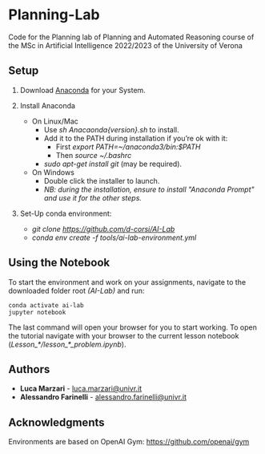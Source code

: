 # Planning-Lab
Code for the Planning lab of Planning and Automated Reasoning course of the MSc in Artificial Intelligence 2022/2023 of the University of Verona

## Setup 
1. Download [Anaconda](https://www.anaconda.com/distribution/#download-section) for your System.

2.  Install Anaconda
	- On Linux/Mac 
		- Use *sh Anacaonda{version}.sh* to install.
		- Add it to the PATH during installation if you’re ok with it:
			- First *export PATH=~/anaconda3/bin:$PATH*
			- Then *source ~/.bashrc*
		- *sudo apt-get install git* (may be required).
	- On Windows
		- Double click the installer to launch.
		- *NB: during the installation, ensure to install "Anaconda Prompt" and use it for the other steps.*

3.  Set-Up conda environment:
	- *git clone https://github.com/d-corsi/AI-Lab*
	- *conda env create -f tools/ai-lab-environment.yml*

## Using the Notebook
To start the environment and work on your assignments, navigate to the downloaded folder root *(AI-Lab)* and run:
```
conda activate ai-lab
jupyter notebook
```
The last command will open your browser for you to start working. To open the tutorial navigate with your browser to the current lesson notebook (*Lesson_\*/lesson_\*_problem.ipynb*).

## Authors
*  **Luca Marzari** - luca.marzari@univr.it
*  **Alessandro Farinelli** - alessandro.farinelli@univr.it

## Acknowledgments
Environments are based on OpenAI Gym: https://github.com/openai/gym
